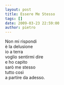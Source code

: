 ```yaml
---
layout: post
title: Essere Me Stesso
tags: []
date: 2009-03-23 22:59:00
author: pietro
---
```

Non mi rispondi<br/>è la delusione<br/>io a terra<br/>voglio sentirmi dire<br/>e ho capito<br/>sarò me stesso<br/>tutto così<br/>a partire da adesso.
